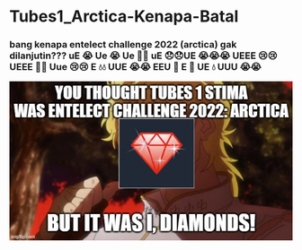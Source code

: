 # Tubes1_Arctica-Kenapa-Batal

### bang kenapa entelect challenge 2022 (arctica) gak dilanjutin??? uE 😭 Ue 😭 Ue 🥹🥹 uE 😞😞UE 😭😭😭 UEEE 😢😢 UEEE 🥀🥀 Uue 😢😢 E 💧💧 UUE 😭😭 EEU 🥹 E 🥹 UE 💧 UUU 😭😭
![Screenshot](8ihg6a.jpg)

